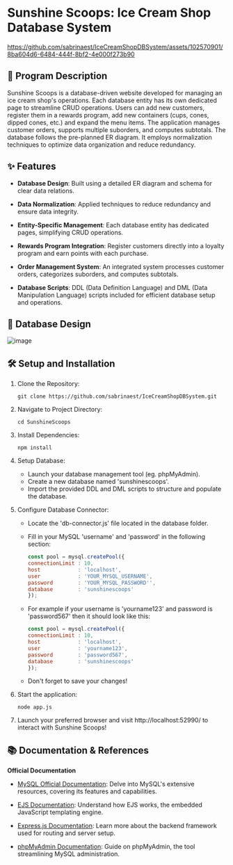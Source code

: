 # Sunshine Scoops: Ice Cream Shop Database System

https://github.com/sabrinaest/IceCreamShopDBSystem/assets/102570901/8ba604d6-6484-444f-8bf2-4e000f273b90

## 📝 Program Description

Sunshine Scoops is a database-driven website developed for managing an ice cream shop's operations. Each database entity has its own dedicated page to streamline CRUD operations. Users can add new customers, register them in a rewards program, add new containers (cups, cones, dipped cones, etc.) and expand the menu items. The application manages customer orders, supports multiple suborders, and computes subtotals. The database follows the pre-planned ER diagram. It employs normalization techniques to optimize data organization and reduce redundancy. 

## ✨ Features

* **Database Design**: Built using a detailed ER diagram and schema for clear data relations.

* **Data Normalization**: Applied techniques to reduce redundancy and ensure data integrity.

* **Entity-Specific Management**: Each database entity has dedicated pages, simplifying CRUD operations.

* **Rewards Program Integration**: Register customers directly into a loyalty program and earn points with each purchase.

* **Order Management System**: An integrated system processes customer orders, categorizes suborders, and computes subtotals.

* **Database Scripts**: DDL (Data Definition Language) and DML (Data Manipulation Language) scripts included for efficient database setup and operations.

## 📐 Database Design

![image](https://github.com/sabrinaest/IceCreamShopDBSystem/assets/102570901/838c371e-9963-4b76-acf2-5b8b8bf3df5e)

## 🛠️ Setup and Installation

1. Clone the Repository:

   ```
   git clone https://github.com/sabrinaest/IceCreamShopDBSystem.git
   ```

2. Navigate to Project Directory:

   ```
   cd SunshineScoops
   ```

3. Install Dependencies:

   ```
   npm install
   ```

4. Setup Database:
   * Launch your database management tool (eg. phpMyAdmin).
   * Create a new database named 'sunshinescoops'.
   * Import the provided DDL and DML scripts to structure and populate the database.

5. Configure Database Connector:
   * Locate the 'db-connector.js' file located in the database folder.
   * Fill in your MySQL 'username' and 'password' in the following section:
     ```javascript
     const pool = mysql.createPool({
     connectionLimit : 10,
     host            : 'localhost',
     user            : 'YOUR_MYSQL_USERNAME',
     password        : 'YOUR_MYSQL_PASSWORD'',
     database        : 'sunshinescoops'
     });
     ```
     
   * For example if your username is 'yourname123' and password is 'password567' then it should look like this:
     ```javascript
     const pool = mysql.createPool({
     connectionLimit : 10,
     host            : 'localhost',
     user            : 'yourname123',
     password        : 'password567',
     database        : 'sunshinescoops'
     });
     ```

   * Don't forget to save your changes!

6. Start the application:

   ```
   node app.js
   ```

7. Launch your preferred browser and visit http://localhost:52990/ to interact with Sunshine Scoops!
   
## 📚 Documentation & References

**Official Documentation**

* [MySQL Official Documentation](https://dev.mysql.com/doc/): Delve into MySQL's extensive resources, covering its features and capabilities.
  
* [EJS Documentation](https://ejs.co/): Understand how EJS works, the embedded JavaScript templating engine.

* [Express.js Documentation](https://expressjs.com/en/guide/routing.html): Learn more about the backend framework used for routing and server setup.

* [phpMyAdmin Documentation](https://docs.phpmyadmin.net/en/latest/): Guide on phpMyAdmin, the tool streamlining MySQL administration.
